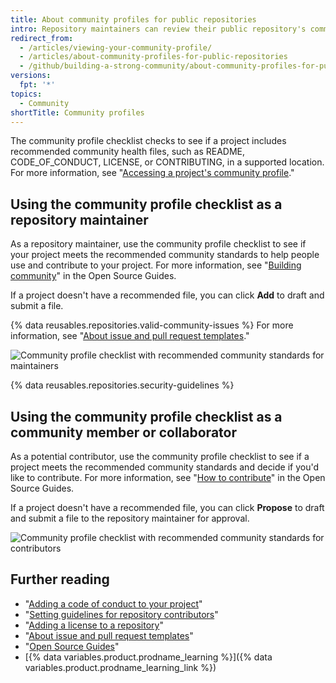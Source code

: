 ```yaml
---
title: About community profiles for public repositories
intro: Repository maintainers can review their public repository's community profile to learn how they can help grow their community and support contributors. Contributors can view a public repository's community profile to see if they want to contribute to the project.
redirect_from:
  - /articles/viewing-your-community-profile/
  - /articles/about-community-profiles-for-public-repositories
  - /github/building-a-strong-community/about-community-profiles-for-public-repositories
versions:
  fpt: '*'
topics:
  - Community
shortTitle: Community profiles
---
```


The community profile checklist checks to see if a project includes recommended community health files, such as README, CODE_OF_CONDUCT, LICENSE, or CONTRIBUTING, in a supported location. For more information, see "[Accessing a project's community profile](/articles/accessing-a-project-s-community-profile)."

## Using the community profile checklist as a repository maintainer

As a repository maintainer, use the community profile checklist to see if your project meets the recommended community standards to help people use and contribute to your project. For more information, see "[Building community](https://opensource.guide/building-community/)" in the Open Source Guides.

If a project doesn't have a recommended file, you can click **Add** to draft and submit a file.

{% data reusables.repositories.valid-community-issues %} For more information, see "[About issue and pull request templates](/articles/about-issue-and-pull-request-templates)."

![Community profile checklist with recommended community standards for maintainers](/assets/images/help/repository/add-button-community-profile.png)

{% data reusables.repositories.security-guidelines %}

## Using the community profile checklist as a community member or collaborator

As a potential contributor, use the community profile checklist to see if a project meets the recommended community standards and decide if you'd like to contribute. For more information, see "[How to contribute](https://opensource.guide/how-to-contribute/#anatomy-of-an-open-source-project)" in the Open Source Guides.

If a project doesn't have a recommended file, you can click **Propose** to draft and submit a file to the repository maintainer for approval.

![Community profile checklist with recommended community standards for contributors](/assets/images/help/repository/propose-button-community-profile.png)

## Further reading

- "[Adding a code of conduct to your project](/articles/adding-a-code-of-conduct-to-your-project)"
- "[Setting guidelines for repository contributors](/articles/setting-guidelines-for-repository-contributors)"
- "[Adding a license to a repository](/articles/adding-a-license-to-a-repository)"
- "[About issue and pull request templates](/articles/about-issue-and-pull-request-templates)"
- "[Open Source Guides](https://opensource.guide/)"
- [{% data variables.product.prodname_learning %}]({% data variables.product.prodname_learning_link %})
